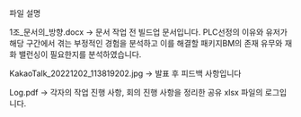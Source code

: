 파일 설명

1조_문서의_방향.docx -> 문서 작업 전 빌드업 문서입니다. PLC선정의 이유와 유저가 해당 구간에서 겪는 부정적인 경험을 분석하고 
이를 해결할 패키지BM의 존재 유무와 재화 밸런싱이 필요한지를 분석하였습니다.

KakaoTalk_20221202_113819202.jpg -> 발표 후 피드백 사항입니다

Log.pdf -> 각자의 작업 진행 사항, 회의 진행 사항을 정리한 공유 xlsx 파일의 로그입니다. 
